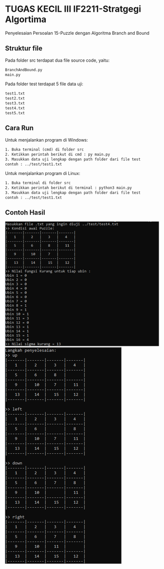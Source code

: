 # TUGAS KECIL III IF2211-Stratgegi Algortima 
Penyelesaian Persoalan 15-Puzzle dengan Algoritma Branch and Bound

##  Struktur file
Pada folder src terdapat dua file source code, yaitu:
```
BranchAndBound.py
main.py
```
Pada folder test terdapat 5 file data uji:
```
test1.txt
test2.txt
test3.txt
test4.txt
test5.txt
```
## Cara Run
Untuk menjalankan program di Windows:
```
1. Buka terminal (cmd) di folder src
2. Ketikkan perintah berikut di cmd : py main.py 
3. Masukkan data uji lengkap dengan path folder dari file test
contoh : ../test/test1.txt
```

Untuk menjalankan program di Linux:
```
1. Buka terminal di folder src
2. Ketikkan perintah berikut di terminal : python3 main.py
3. Masukkan data uji lengkap dengan path folder dari file test
contoh : ../test/test1.txt
```
## Contoh Hasil
![alt text](https://raw.githubusercontent.com/annaelvira24/Tucil3Stima-15-Puzzle-Game-Solver/master/screen1.png)
![alt text](https://raw.githubusercontent.com/annaelvira24/Tucil3Stima-15-Puzzle-Game-Solver/master/screen2.png)
